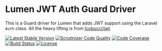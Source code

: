 # Lumen JWT Auth Guard Driver

This is a Guard driver for Lumen that adds JWT support using the Laravel `Auth` class. All the heavy lifting is from
[lcobucci/jwt](https://github.com/lcobucci/jwt).

[![Latest Stable Version](https://poser.pugx.org/canis/lumen-jwt-auth/v/stable)](https://packagist.org/packages/canis/lumen-jwt-auth)
[![Scrutinizer Code Quality](https://scrutinizer-ci.com/g/canis-io/lumen-jwt-auth/badges/quality-score.png?b=master)](https://scrutinizer-ci.com/g/canis-io/lumen-jwt-auth/?branch=master)
[![Code Coverage](https://scrutinizer-ci.com/g/canis-io/lumen-jwt-auth/badges/coverage.png?b=master)](https://scrutinizer-ci.com/g/canis-io/lumen-jwt-auth/?branch=master)
[![Build Status](https://travis-ci.org/canis-io/lumen-jwt-auth.svg)](https://travis-ci.org/canis-io/lumen-jwt-auth)
[![License](https://poser.pugx.org/canis/lumen-jwt-auth/license)](https://packagist.org/packages/canis/lumen-jwt-auth)
